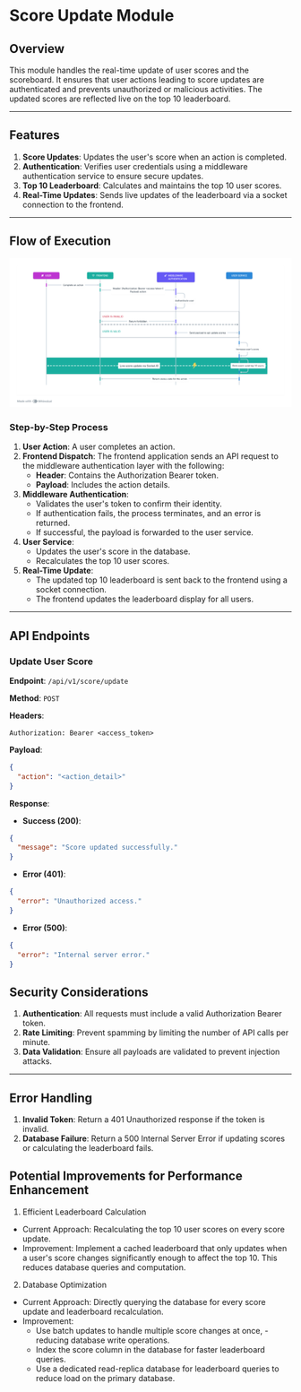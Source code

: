 # Score Update Module

## Overview
This module handles the real-time update of user scores and the scoreboard. It ensures that user actions leading to score updates are authenticated and prevents unauthorized or malicious activities. The updated scores are reflected live on the top 10 leaderboard.

---

## Features
1. **Score Updates**: Updates the user's score when an action is completed.
2. **Authentication**: Verifies user credentials using a middleware authentication service to ensure secure updates.
3. **Top 10 Leaderboard**: Calculates and maintains the top 10 user scores.
4. **Real-Time Updates**: Sends live updates of the leaderboard via a socket connection to the frontend.
---

## Flow of Execution
![Flow of excution](./imgs/image.png)
### Step-by-Step Process
1. **User Action**: A user completes an action.
2. **Frontend Dispatch**: The frontend application sends an API request to the middleware authentication layer with the following:
    - **Header**: Contains the Authorization Bearer token.
    - **Payload**: Includes the action details.
3. **Middleware Authentication**:
    - Validates the user's token to confirm their identity.
    - If authentication fails, the process terminates, and an error is returned.
    - If successful, the payload is forwarded to the user service.
4. **User Service**:
    - Updates the user's score in the database.
    - Recalculates the top 10 user scores.
5. **Real-Time Update**:
    - The updated top 10 leaderboard is sent back to the frontend using a socket connection.
    - The frontend updates the leaderboard display for all users.

---

## API Endpoints
### **Update User Score**
**Endpoint**: `/api/v1/score/update`

**Method**: `POST`

**Headers**:
```
Authorization: Bearer <access_token>
```

**Payload**:
```json
{
  "action": "<action_detail>"
}
```

**Response**:
- **Success (200)**:
```json
{
  "message": "Score updated successfully."
}
```
- **Error (401)**:
```json
{
  "error": "Unauthorized access."
}
```
- **Error (500)**:
```json
{
  "error": "Internal server error."
}
```


## Security Considerations
1. **Authentication**: All requests must include a valid Authorization Bearer token.
2. **Rate Limiting**: Prevent spamming by limiting the number of API calls per minute.
3. **Data Validation**: Ensure all payloads are validated to prevent injection attacks.

---

## Error Handling
1. **Invalid Token**: Return a 401 Unauthorized response if the token is invalid.
2. **Database Failure**: Return a 500 Internal Server Error if updating scores or calculating the leaderboard fails.

## Potential Improvements for Performance Enhancement
1. Efficient Leaderboard Calculation
- Current Approach: Recalculating the top 10 user scores on every score update.
- Improvement: Implement a cached leaderboard that only updates when a user's score changes significantly enough to affect the top 10. This reduces database queries and computation.
2. Database Optimization
- Current Approach: Directly querying the database for every score update and leaderboard recalculation.
- Improvement:
  - Use batch updates to handle multiple score changes at once, - reducing database write operations.
  - Index the score column in the database for faster leaderboard queries.
  - Use a dedicated read-replica database for leaderboard queries to reduce load on the primary database.


